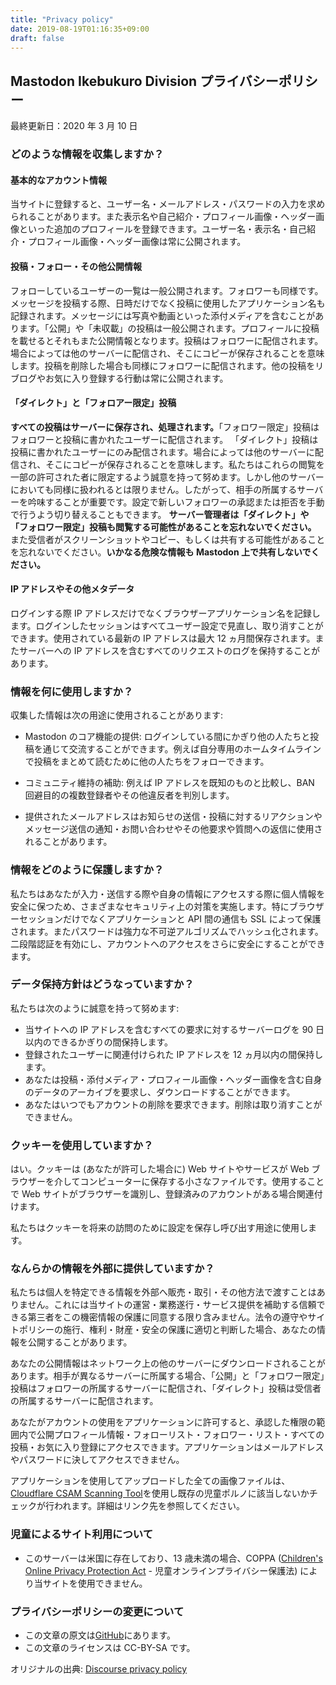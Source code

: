 ```yaml
---
title: "Privacy policy"
date: 2019-08-19T01:16:35+09:00
draft: false
---
```


## Mastodon Ikebukuro Division プライバシーポリシー

最終更新日：2020 年 3 月 10 日

### どのような情報を収集しますか？

#### 基本的なアカウント情報

当サイトに登録すると、ユーザー名・メールアドレス・パスワードの入力を求められることがあります。また表示名や自己紹介・プロフィール画像・ヘッダー画像といった追加のプロフィールを登録できます。ユーザー名・表示名・自己紹介・プロフィール画像・ヘッダー画像は常に公開されます。

#### 投稿・フォロー・その他公開情報

フォローしているユーザーの一覧は一般公開されます。フォロワーも同様です。メッセージを投稿する際、日時だけでなく投稿に使用したアプリケーション名も記録されます。メッセージには写真や動画といった添付メディアを含むことがあります。「公開」や「未収載」の投稿は一般公開されます。プロフィールに投稿を載せるとそれもまた公開情報となります。投稿はフォロワーに配信されます。場合によっては他のサーバーに配信され、そこにコピーが保存されることを意味します。投稿を削除した場合も同様にフォロワーに配信されます。他の投稿をリブログやお気に入り登録する行動は常に公開されます。

#### 「ダイレクト」と「フォロアー限定」投稿

**すべての投稿はサーバーに保存され、処理されます。**「フォロワー限定」投稿はフォロワーと投稿に書かれたユーザーに配信されます。
「ダイレクト」投稿は投稿に書かれたユーザーにのみ配信されます。場合によっては他のサーバーに配信され、そこにコピーが保存されることを意味します。私たちはこれらの閲覧を一部の許可された者に限定するよう誠意を持って努めます。しかし他のサーバーにおいても同様に扱われるとは限りません。したがって、相手の所属するサーバーを吟味することが重要です。設定で新しいフォロワーの承認または拒否を手動で行うよう切り替えることもできます。
**サーバー管理者は「ダイレクト」や「フォロワー限定」投稿も閲覧する可能性があることを忘れないでください。**
また受信者がスクリーンショットやコピー、もしくは共有する可能性があることを忘れないでください。**いかなる危険な情報も Mastodon 上で共有しないでください。**

#### IP アドレスやその他メタデータ

ログインする際 IP アドレスだけでなくブラウザーアプリケーション名を記録します。ログインしたセッションはすべてユーザー設定で見直し、取り消すことができます。使用されている最新の IP アドレスは最大 12 ヵ月間保存されます。またサーバーへの IP アドレスを含むすべてのリクエストのログを保持することがあります。

### 情報を何に使用しますか？

収集した情報は次の用途に使用されることがあります:

- Mastodon のコア機能の提供: ログインしている間にかぎり他の人たちと投稿を通じて交流することができます。例えば自分専用のホームタイムラインで投稿をまとめて読むために他の人たちをフォローできます。

- コミュニティ維持の補助: 例えば IP アドレスを既知のものと比較し、BAN 回避目的の複数登録者やその他違反者を判別します。

- 提供されたメールアドレスはお知らせの送信・投稿に対するリアクションやメッセージ送信の通知・お問い合わせやその他要求や質問への返信に使用されることがあります。

### 情報をどのように保護しますか？

私たちはあなたが入力・送信する際や自身の情報にアクセスする際に個人情報を安全に保つため、さまざまなセキュリティ上の対策を実施します。特にブラウザーセッションだけでなくアプリケーションと API 間の通信も SSL によって保護されます。またパスワードは強力な不可逆アルゴリズムでハッシュ化されます。二段階認証を有効にし、アカウントへのアクセスをさらに安全にすることができます。

### データ保持方針はどうなっていますか？

私たちは次のように誠意を持って努めます:

- 当サイトへの IP アドレスを含むすべての要求に対するサーバーログを 90 日以内のできるかぎりの間保持します。
- 登録されたユーザーに関連付けられた IP アドレスを 12 ヵ月以内の間保持します。
- あなたは投稿・添付メディア・プロフィール画像・ヘッダー画像を含む自身のデータのアーカイブを要求し、ダウンロードすることができます。
- あなたはいつでもアカウントの削除を要求できます。削除は取り消すことができません。

### クッキーを使用していますか？

はい。クッキーは (あなたが許可した場合に) Web サイトやサービスが Web ブラウザーを介してコンピューターに保存する小さなファイルです。使用することで Web サイトがブラウザーを識別し、登録済みのアカウントがある場合関連付けます。

私たちはクッキーを将来の訪問のために設定を保存し呼び出す用途に使用します。

### なんらかの情報を外部に提供していますか？

私たちは個人を特定できる情報を外部へ販売・取引・その他方法で渡すことはありません。これには当サイトの運営・業務遂行・サービス提供を補助する信頼できる第三者をこの機密情報の保護に同意する限り含みません。法令の遵守やサイトポリシーの施行、権利・財産・安全の保護に適切と判断した場合、あなたの情報を公開することがあります。

あなたの公開情報はネットワーク上の他のサーバーにダウンロードされることがあります。相手が異なるサーバーに所属する場合、「公開」と「フォロワー限定」投稿はフォロワーの所属するサーバーに配信され、「ダイレクト」投稿は受信者の所属するサーバーに配信されます。

あなたがアカウントの使用をアプリケーションに許可すると、承認した権限の範囲内で公開プロフィール情報・フォローリスト・フォロワー・リスト・すべての投稿・お気に入り登録にアクセスできます。アプリケーションはメールアドレスやパスワードに決してアクセスできません。

アプリケーションを使用してアップロードした全ての画像ファイルは、[Cloudflare CSAM Scanning Tool](https://www.cloudflare.com/supplemental-terms/#CSAMTool)を使用し既存の児童ポルノに該当しないかチェックが行われます。詳細はリンク先を参照してください。

### 児童によるサイト利用について

- このサーバーは米国に存在しており、13 歳未満の場合、COPPA ([Children's Online Privacy Protection Act](https://en.wikipedia.org/wiki/Children%27s_Online_Privacy_Protection_Act) - 児童オンラインプライバシー保護法) により当サイトを使用できません。

### プライバシーポリシーの変更について

- この文章の原文は[GitHub](https://github.com/ikebuku-ro/infomation/blob/master/content/privacy.md)にあります。
- この文章のライセンスは CC-BY-SA です。

オリジナルの出典: [Discourse privacy policy](https://github.com/discourse/discourse)
